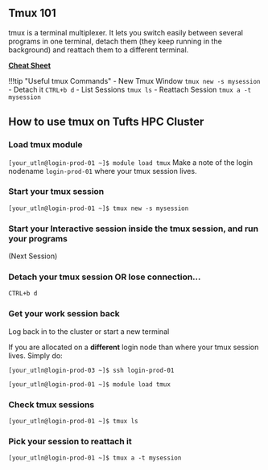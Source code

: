 ## Tmux 101
tmux is a terminal multiplexer. 
It lets you switch easily between several programs in one terminal, detach them (they keep running in the background) and reattach them to a different terminal.

**[Cheat Sheet](https://tmuxcheatsheet.com/)**

!!!tip "Useful tmux Commands"
    - New Tmux Window `tmux new -s mysession`
    - Detach it `CTRL+b d`
    - List Sessions `tmux ls`
    - Reattach Session `tmux a -t mysession`

## How to use tmux on Tufts HPC Cluster

### Load tmux module
`[your_utln@login-prod-01 ~]$ module load tmux`
Make a note of the login nodename `login-prod-01` where your tmux session lives.

### Start your tmux session
`[your_utln@login-prod-01 ~]$ tmux new -s mysession`

### Start your Interactive session inside the tmux session, and run your programs 
(Next Session)

### Detach your tmux session OR lose connection...
`CTRL+b d`

### Get your work session back

Log back in to the cluster or start a new terminal

If you are allocated on a **different** login node than where your tmux session lives. Simply do: 

`[your_utln@login-prod-03 ~]$ ssh login-prod-01`

`[your_utln@login-prod-01 ~]$ module load tmux`

### Check tmux sessions
`[your_utln@login-prod-01 ~]$ tmux ls`

### Pick your session to reattach it
`[your_utln@login-prod-01 ~]$ tmux a -t mysession`
